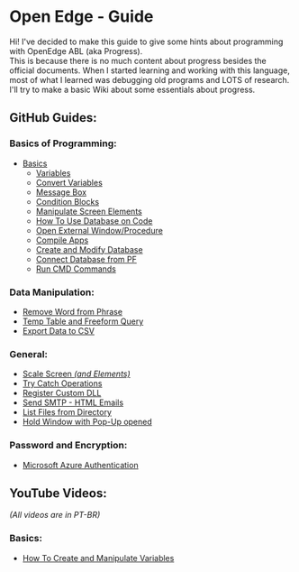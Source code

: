 # Open Edge - Guide
Hi! I've decided to make this guide to give some hints about programming with OpenEdge ABL (aka Progress).<br>
This is because there is no much content about progress besides the official documents. When I started learning and working with this language, most of what I learned was debugging old programs and LOTS of research.<br>
I'll try to make a basic Wiki about some essentials about progress.

## GitHub Guides:

### Basics of Programming:

- [Basics](https://github.com/raphaelfrei/open_edge-guides/tree/main/Basics%20of%20Programming)
  - [Variables](https://github.com/raphaelfrei/open_edge-guides/tree/main/Basics%20of%20Programming#variables)
  - [Convert Variables](https://github.com/raphaelfrei/open_edge-guides/tree/main/Basics%20of%20Programming#convert-variables)
  - [Message Box](https://github.com/raphaelfrei/open_edge-guides/tree/main/Basics%20of%20Programming#message-box)
  - [Condition Blocks](https://github.com/raphaelfrei/open_edge-guides/tree/main/Basics%20of%20Programming#condition-blocks)
  - [Manipulate Screen Elements](https://github.com/raphaelfrei/open_edge-guides/tree/main/Basics%20of%20Programming#manipulate-screen-elements)
  - [How To Use Database on Code](https://github.com/raphaelfrei/open_edge-guides/tree/main/Basics%20of%20Programming#database)
  - [Open External Window/Procedure](https://github.com/raphaelfrei/open_edge-guides/tree/main/Basics%20of%20Programming#open-other-windows)
  - [Compile Apps](https://github.com/raphaelfrei/open_edge-guides/tree/main/Basics%20of%20Programming#compile-apps)
  - [Create and Modify Database](https://github.com/raphaelfrei/open_edge-guides/tree/main/Basics%20of%20Programming#create-and-modify-database)
  - [Connect Database from PF](https://github.com/raphaelfrei/open_edge-guides/tree/main/Basics%20of%20Programming#connect-database-from-parameter-file)
  - [Run CMD Commands](https://github.com/raphaelfrei/open_edge-guides/blob/main/Basics%20of%20Programming/README.md#run-cmd-commands)

### Data Manipulation:

- [Remove Word from Phrase](https://github.com/raphaelfrei/open_edge-guides/tree/main/Data%20Manipulation/Remove%20Word%20from%20Phrase)
- [Temp Table and Freeform Query](https://github.com/raphaelfrei/open_edge-guides/tree/main/Data%20Manipulation/Temp%20Tables%20and%20Custom%20Query)
- [Export Data to CSV](https://github.com/raphaelfrei/open_edge-guides/tree/main/Data%20Manipulation/Export%20Data%20To%20CSV)

### General:

- [Scale Screen *(and Elements)*](https://github.com/raphaelfrei/open_edge-guides/tree/main/General/Scale%20Screen)
- [Try Catch Operations](https://github.com/raphaelfrei/open_edge-guides/tree/main/General/Try%20Catch)
- [Register Custom DLL](https://github.com/raphaelfrei/open_edge-guides/tree/main/General/Custom%20DLL)
- [Send SMTP - HTML Emails](https://github.com/raphaelfrei/open_edge-guides/tree/main/General/Send%20SMTP%20Email)
- [List Files from Directory](https://github.com/raphaelfrei/open_edge-guides/tree/main/General/List%20File%20From%20Directory)
- [Hold Window with Pop-Up opened](https://github.com/raphaelfrei/open_edge-guides/tree/main/General/Hold%20Window%20With%20Popup)

### Password and Encryption:
- [Microsoft Azure Authentication](https://github.com/raphaelfrei/open_edge-guides/tree/main/Password%20and%20Encryption/Microsoft%20Azure%20Login)

## YouTube Videos:
*(All videos are in PT-BR)*

### Basics:
- [How To Create and Manipulate Variables](https://youtu.be/g1TNlkh5xug)
